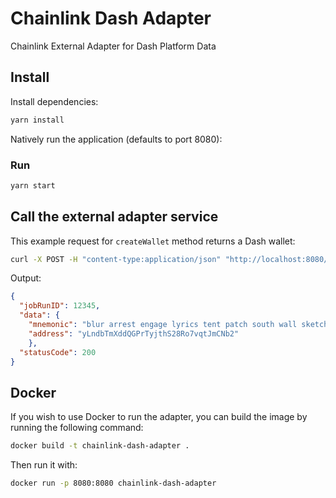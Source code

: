 # Chainlink Dash Adapter

Chainlink External Adapter for Dash Platform Data

## Install

Install dependencies:

```bash
yarn install
```

Natively run the application (defaults to port 8080):

### Run

```bash
yarn start
```

## Call the external adapter service

This example request for `createWallet` method returns a Dash wallet:

```bash
curl -X POST -H "content-type:application/json" "http://localhost:8080/" --data '{ "id": 12345, "data": { "network": "testnet", "method": "createWallet" } }'
```

Output:

```json
{
  "jobRunID": 12345,
  "data": {
    "mnemonic": "blur arrest engage lyrics tent patch south wall sketch cloth security shock",
    "address": "yLndbTmXddQGPrTyjthS28Ro7vqtJmCNb2"
    },
  "statusCode": 200
}
```

## Docker

If you wish to use Docker to run the adapter, you can build the image by running the following command:

```bash
docker build -t chainlink-dash-adapter .
```

Then run it with:

```bash
docker run -p 8080:8080 chainlink-dash-adapter
```